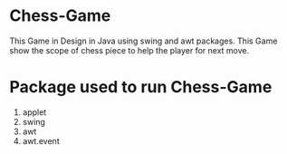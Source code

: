 # Chess-Game
This Game in Design in Java using swing and awt packages. This Game show the scope of chess piece to help the player for next move.


# Package used to run Chess-Game
1. applet
2. swing
3. awt
4. awt.event
